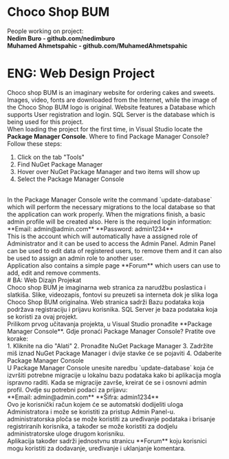 # Choco Shop BUM <br />
People working on project:<br />
**Nedim Buro - github.com/nedimburo**<br />
**Muhamed Ahmetspahic - github.com/MuhamedAhmetspahic**<br />
# ENG: Web Design Project<br />
Choco shop BUM is an imaginary website for ordering cakes and sweets. Images, video, fonts are downloaded from the Internet, while the image of the Choco Shop BUM logo is original. Website features a Database which supports User registration and login. SQL Server is the database which is being used for this project.
<br />
When loading the project for the first time, in Visual Studio locate the **Package Manager Console**.
Where to find Package Manager Console? Follow these steps:<br />
1. Click on the tab "Tools"
2. Find NuGet Package Manager
3. Hover over NuGet Package Manager and two items will show up
4. Select the Package Manager Console
<br />
In the Package Manager Console write the command `update-database` which will perform the necessary migrations to the local database so that the application can
work properly. When the migrations finish, a basic admin profile will be created also. Here is the required login information:<br />
**Email: admin@admin.com**
**Password: admin1234**<br />
This is the account which will automatically have a assigned role of Administrator and it can be used to access the Admin Panel. Admin Panel can be used
to edit data of registered users, to remove them and it can also be used to assign an admin role to another user.<br />
Application also contains a simple page **Forum** which users can use to add, edit and remove comments.<br /> 
# BA: Web Dizajn Projekat<br />
Choco shop BUM je imaginarna web stranica za narudžbu poslastica i slatkiša. Slike, videozapis, fontovi su preuzeti sa interneta dok je slika loga Choco Shop BUM originalna. Web stranica sadrži Bazu podataka koja podržava registraciju i prijavu korisnika. SQL Server je baza podataka koja se koristi za ovaj projekt.
<br />
Prilikom prvog učitavanja projekta, u Visual Studio pronađite **Package Manager Console**.
Gdje pronaći Package Manager Console? Pratite ove korake:<br />
1. Kliknite na dio "Alati"
2. Pronađite NuGet Package Manager
3. Zadržite miš iznad NuGet Package Manager i dvije stavke će se pojaviti
4. Odaberite Package Manager Console
<br />
U Package Manager Console unesite naredbu `update-database` koja će izvršiti potrebne migracije u lokalnu bazu podataka kako bi aplikacija mogla
ispravno raditi. Kada se migracije završe, kreirat će se i osnovni admin profil. Ovdje su potrebni podaci za prijavu:<br />
**Email: admin@admin.com**
**Šifra: admin1234**<br />
Ovo je korisnički račun kojem će se automatski dodijeliti uloga Administratora i može se koristiti za pristup Admin Panel-u. administratorska ploča
se može koristiti za uređivanje podataka i brisanje registriranih korisnika, a također se može koristiti za dodjelu administratorske uloge drugom korisniku.<br />
Aplikacija također sadrži jednostvnu stranicu **Forum** koju korisnici mogu koristiti za dodavanje, uređivanje i uklanjanje komentara.
